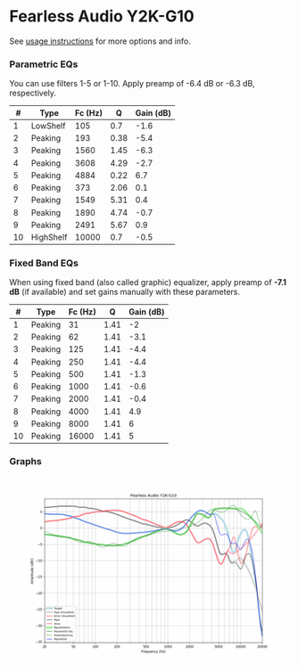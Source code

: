 # Fearless Audio Y2K-G10
See [usage instructions](https://github.com/jaakkopasanen/AutoEq#usage) for more options and info.

### Parametric EQs
You can use filters 1-5 or 1-10. Apply preamp of -6.4 dB or -6.3 dB, respectively.

|   # | Type      |   Fc (Hz) |    Q |   Gain (dB) |
|-----|-----------|-----------|------|-------------|
|   1 | LowShelf  |       105 | 0.7  |        -1.6 |
|   2 | Peaking   |       193 | 0.38 |        -5.4 |
|   3 | Peaking   |      1560 | 1.45 |        -6.3 |
|   4 | Peaking   |      3608 | 4.29 |        -2.7 |
|   5 | Peaking   |      4884 | 0.22 |         6.7 |
|   6 | Peaking   |       373 | 2.06 |         0.1 |
|   7 | Peaking   |      1549 | 5.31 |         0.4 |
|   8 | Peaking   |      1890 | 4.74 |        -0.7 |
|   9 | Peaking   |      2491 | 5.67 |         0.9 |
|  10 | HighShelf |     10000 | 0.7  |        -0.5 |

### Fixed Band EQs
When using fixed band (also called graphic) equalizer, apply preamp of **-7.1 dB** (if available) and set gains manually with these parameters.

|   # | Type    |   Fc (Hz) |    Q |   Gain (dB) |
|-----|---------|-----------|------|-------------|
|   1 | Peaking |        31 | 1.41 |        -2   |
|   2 | Peaking |        62 | 1.41 |        -3.1 |
|   3 | Peaking |       125 | 1.41 |        -4.4 |
|   4 | Peaking |       250 | 1.41 |        -4.4 |
|   5 | Peaking |       500 | 1.41 |        -1.3 |
|   6 | Peaking |      1000 | 1.41 |        -0.6 |
|   7 | Peaking |      2000 | 1.41 |        -0.4 |
|   8 | Peaking |      4000 | 1.41 |         4.9 |
|   9 | Peaking |      8000 | 1.41 |         6   |
|  10 | Peaking |     16000 | 1.41 |         5   |

### Graphs
![](./Fearless%20Audio%20Y2K-G10.png)
